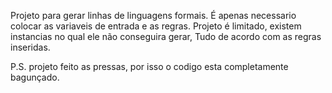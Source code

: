 Projeto para gerar linhas de linguagens formais.
É apenas necessario colocar as variaveis de entrada e as regras.
Projeto é limitado, existem instancias no qual ele não conseguira gerar,
Tudo de acordo com as regras inseridas.

P.S. projeto feito as pressas, por isso o codigo esta completamente bagunçado.


